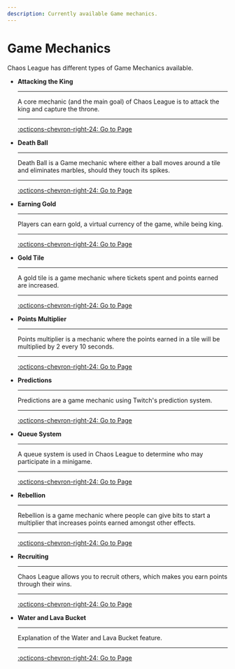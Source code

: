 ```yaml
---
description: Currently available Game mechanics.
---
```


# Game Mechanics

Chaos League has different types of Game Mechanics available.

<div class="grid cards" markdown>

-   **Attacking the King**
    
    ----
    
    A core mechanic (and the main goal) of Chaos League is to attack the king and capture the throne.
    
    ----
    
    [:octicons-chevron-right-24: Go to Page](attacking-the-king.md)

-   **Death Ball**
    
    ----
    
    Death Ball is a Game mechanic where either a ball moves around a tile and eliminates marbles, should they touch its spikes.
    
    ----
    
    [:octicons-chevron-right-24: Go to Page](death-ball.md)

-   **Earning Gold**
    
    ----
    
    Players can earn gold, a virtual currency of the game, while being king.
    
    ----
    
    [:octicons-chevron-right-24: Go to Page](earning-gold.md)

-   **Gold Tile**
    
    ----
    
    A gold tile is a game mechanic where tickets spent and points earned are increased.
    
    ----
    
    [:octicons-chevron-right-24: Go to Page](gold-tile.md)

-   **Points Multiplier**
    
    ----
    
    Points multiplier is a mechanic where the points earned in a tile will be multiplied by 2 every 10 seconds.
    
    ----
    
    [:octicons-chevron-right-24: Go to Page](points-multiplier.md)

-   **Predictions**
    
    ----
    
    Predictions are a game mechanic using Twitch's prediction system.
    
    ----
    
    [:octicons-chevron-right-24: Go to Page](predictions.md)

-   **Queue System**
    
    ----
    
    A queue system is used in Chaos League to determine who may participate in a minigame.
    
    ----
    
    [:octicons-chevron-right-24: Go to Page](queue-system.md)

-   **Rebellion**
    
    ----
    
    Rebellion is a game mechanic where people can give bits to start a multiplier that increases points earned amongst other effects.
    
    ----
    
    [:octicons-chevron-right-24: Go to Page](rebellion.md)

-   **Recruiting**
    
    ----
    
    Chaos League allows you to recruit others, which makes you earn points through their wins.
    
    ----
    
    [:octicons-chevron-right-24: Go to Page](recruiting.md)

-   **Water and Lava Bucket**
    
    ----
    
    Explanation of the Water and Lava Bucket feature.
    
    ----
    
    [:octicons-chevron-right-24: Go to Page](water-and-lava-bucket.md)

</div>